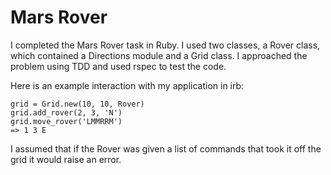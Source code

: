 # Mars Rover 

I completed the Mars Rover task in Ruby. I used two classes, a Rover class,
which contained a Directions module and a Grid class. I approached the problem
using TDD and used rspec to test the code.

Here is an example interaction with my application in irb:

```
grid = Grid.new(10, 10, Rover)
grid.add_rover(2, 3, 'N')
grid.move_rover('LMMRRM')
=> 1 3 E

```

I assumed that if the Rover was given a list of commands that took it off the
grid it would raise an error.
